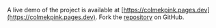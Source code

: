 A live demo of the project is available at [https://colmekpink.pages.dev](https://colmekpink.pages.dev).
Fork the [repository](https://github.com/eslasojica) on GitHub.